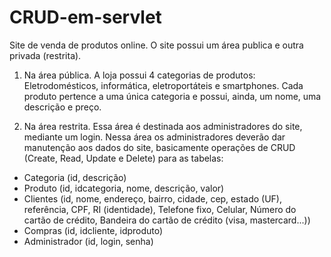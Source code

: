 # CRUD-em-servlet


Site de venda de produtos online. O site possui um área publica e outra
privada (restrita).

1) Na área pública.
A loja possui 4 categorias de produtos: Eletrodomésticos, informática, eletroportáteis e
smartphones. Cada produto pertence a uma única categoria e possui, ainda, um nome, uma
descrição e preço.


2) Na área restrita.
Essa área é destinada aos administradores do site, mediante um login.
Nessa área os administradores deverão dar manutenção aos dados do site, basicamente
operações de CRUD (Create, Read, Update e Delete) para as tabelas:
- Categoria (id, descrição)
- Produto (id, idcategoria, nome, descrição, valor)
- Clientes (id, nome, endereço, bairro, cidade, cep, estado (UF), referência, CPF, RI (identidade), Telefone fixo, Celular, Número do cartão de crédito, Bandeira do cartão de crédito (visa, mastercard...))
- Compras (id, idcliente, idproduto)
- Administrador (id, login, senha)
